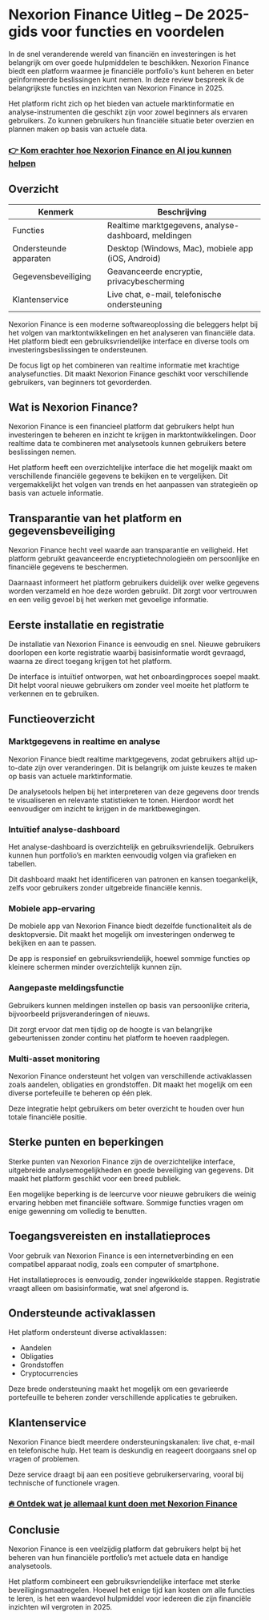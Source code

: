 # Nexorion Finance Uitleg – De 2025-gids voor functies en voordelen
 
 In de snel veranderende wereld van financiën en investeringen is het belangrijk om over goede hulpmiddelen te beschikken. Nexorion Finance biedt een platform waarmee je financiële portfolio's kunt beheren en beter geïnformeerde beslissingen kunt nemen. In deze review bespreek ik de belangrijkste functies en inzichten van Nexorion Finance in 2025.
 
 Het platform richt zich op het bieden van actuele marktinformatie en analyse-instrumenten die geschikt zijn voor zowel beginners als ervaren gebruikers. Zo kunnen gebruikers hun financiële situatie beter overzien en plannen maken op basis van actuele data.
 
 ### [👉 Kom erachter hoe Nexorion Finance en AI jou kunnen helpen](https://t.co/fQiq8yB1ht)
 ## Overzicht 
 
 | Kenmerk | Beschrijving |
 |------------------------|------------------------------------------------|
 | Functies | Realtime marktgegevens, analyse-dashboard, meldingen |
 | Ondersteunde apparaten | Desktop (Windows, Mac), mobiele app (iOS, Android) |
 | Gegevensbeveiliging | Geavanceerde encryptie, privacybescherming |
 | Klantenservice | Live chat, e-mail, telefonische ondersteuning |
 
 Nexorion Finance is een moderne softwareoplossing die beleggers helpt bij het volgen van marktontwikkelingen en het analyseren van financiële data. Het platform biedt een gebruiksvriendelijke interface en diverse tools om investeringsbeslissingen te ondersteunen.
 
 De focus ligt op het combineren van realtime informatie met krachtige analysefuncties. Dit maakt Nexorion Finance geschikt voor verschillende gebruikers, van beginners tot gevorderden.
 
 ## Wat is Nexorion Finance? 
 Nexorion Finance is een financieel platform dat gebruikers helpt hun investeringen te beheren en inzicht te krijgen in marktontwikkelingen. Door realtime data te combineren met analysetools kunnen gebruikers betere beslissingen nemen.
 
 Het platform heeft een overzichtelijke interface die het mogelijk maakt om verschillende financiële gegevens te bekijken en te vergelijken. Dit vergemakkelijkt het volgen van trends en het aanpassen van strategieën op basis van actuele informatie.
 
 ## Transparantie van het platform en gegevensbeveiliging 
 Nexorion Finance hecht veel waarde aan transparantie en veiligheid. Het platform gebruikt geavanceerde encryptietechnologieën om persoonlijke en financiële gegevens te beschermen.
 
 Daarnaast informeert het platform gebruikers duidelijk over welke gegevens worden verzameld en hoe deze worden gebruikt. Dit zorgt voor vertrouwen en een veilig gevoel bij het werken met gevoelige informatie.
 
 ## Eerste installatie en registratie 
 De installatie van Nexorion Finance is eenvoudig en snel. Nieuwe gebruikers doorlopen een korte registratie waarbij basisinformatie wordt gevraagd, waarna ze direct toegang krijgen tot het platform.
 
 De interface is intuïtief ontworpen, wat het onboardingproces soepel maakt. Dit helpt vooral nieuwe gebruikers om zonder veel moeite het platform te verkennen en te gebruiken.
 
 ## Functieoverzicht 
 
 ### Marktgegevens in realtime en analyse 
 Nexorion Finance biedt realtime marktgegevens, zodat gebruikers altijd up-to-date zijn over veranderingen. Dit is belangrijk om juiste keuzes te maken op basis van actuele marktinformatie.
 
 De analysetools helpen bij het interpreteren van deze gegevens door trends te visualiseren en relevante statistieken te tonen. Hierdoor wordt het eenvoudiger om inzicht te krijgen in de marktbewegingen.
 
 ### Intuïtief analyse-dashboard 
 Het analyse-dashboard is overzichtelijk en gebruiksvriendelijk. Gebruikers kunnen hun portfolio’s en markten eenvoudig volgen via grafieken en tabellen.
 
 Dit dashboard maakt het identificeren van patronen en kansen toegankelijk, zelfs voor gebruikers zonder uitgebreide financiële kennis.
 
 ### Mobiele app-ervaring 
 De mobiele app van Nexorion Finance biedt dezelfde functionaliteit als de desktopversie. Dit maakt het mogelijk om investeringen onderweg te bekijken en aan te passen.
 
 De app is responsief en gebruiksvriendelijk, hoewel sommige functies op kleinere schermen minder overzichtelijk kunnen zijn.
 
 ### Aangepaste meldingsfunctie 
 Gebruikers kunnen meldingen instellen op basis van persoonlijke criteria, bijvoorbeeld prijsveranderingen of nieuws.
 
 Dit zorgt ervoor dat men tijdig op de hoogte is van belangrijke gebeurtenissen zonder continu het platform te hoeven raadplegen.
 
 ### Multi-asset monitoring 
 Nexorion Finance ondersteunt het volgen van verschillende activaklassen zoals aandelen, obligaties en grondstoffen. Dit maakt het mogelijk om een diverse portefeuille te beheren op één plek.
 
 Deze integratie helpt gebruikers om beter overzicht te houden over hun totale financiële positie.
 
 ## Sterke punten en beperkingen 
 Sterke punten van Nexorion Finance zijn de overzichtelijke interface, uitgebreide analysemogelijkheden en goede beveiliging van gegevens. Dit maakt het platform geschikt voor een breed publiek.
 
 Een mogelijke beperking is de leercurve voor nieuwe gebruikers die weinig ervaring hebben met financiële software. Sommige functies vragen om enige gewenning om volledig te benutten.
 
 ## Toegangsvereisten en installatieproces 
 Voor gebruik van Nexorion Finance is een internetverbinding en een compatibel apparaat nodig, zoals een computer of smartphone.
 
 Het installatieproces is eenvoudig, zonder ingewikkelde stappen. Registratie vraagt alleen om basisinformatie, wat snel afgerond is.
 
 ## Ondersteunde activaklassen 
 Het platform ondersteunt diverse activaklassen: 
 - Aandelen 
 - Obligaties 
 - Grondstoffen 
 - Cryptocurrencies 
 
 Deze brede ondersteuning maakt het mogelijk om een gevarieerde portefeuille te beheren zonder verschillende applicaties te gebruiken.
 
 ## Klantenservice 
 Nexorion Finance biedt meerdere ondersteuningskanalen: live chat, e-mail en telefonische hulp. Het team is deskundig en reageert doorgaans snel op vragen of problemen.
 
 Deze service draagt bij aan een positieve gebruikerservaring, vooral bij technische of functionele vragen.
 
 ### [🔥 Ontdek wat je allemaal kunt doen met Nexorion Finance](https://t.co/fQiq8yB1ht)
 ## Conclusie 
 Nexorion Finance is een veelzijdig platform dat gebruikers helpt bij het beheren van hun financiële portfolio’s met actuele data en handige analysetools.
 
 Het platform combineert een gebruiksvriendelijke interface met sterke beveiligingsmaatregelen. Hoewel het enige tijd kan kosten om alle functies te leren, is het een waardevol hulpmiddel voor iedereen die zijn financiële inzichten wil vergroten in 2025.